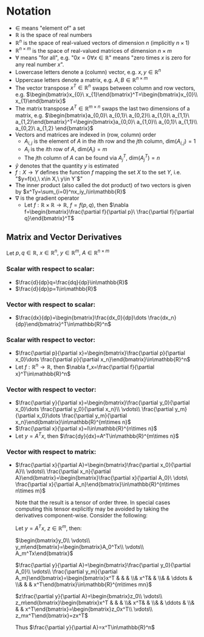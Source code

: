 # Notation
- $`\in`$ means "element of" a set
- $`\mathbb{R}`$ is the space of real numbers
- $`\mathbb{R}^n`$ is the space of real-valued vectors of dimension $`n`$ (implicitly $`n\times 1`$)
- $`\mathbb{R}^{n\times m}`$ is the space of real-valued matrices of dimension $`n\times m`$
- $`\forall`$ means "for all", e.g. "$`0x=0\forall x\in\mathbb{R}`$" means "zero times $`x`$ is zero for any real number $`x`$".
- Lowercase letters denote a (column) vector, e.g. $`x,y\in\mathbb{R}^n`$
- Uppercase letters denote a matrix, e.g. $`A,B\in\mathbb{R}^{n\times m}`$
- The vector transpose $`x^T\in\mathbb{R}^n`$ swaps between column and row vectors, e.g. $`\begin{bmatrix}x_{0}\ x_{1}\end{bmatrix}^T=\begin{bmatrix}x_{0}\\ x_{1}\end{bmatrix}`$
- The matrix transpose $`A^T\in\mathbb{R}^{m\times n}`$ swaps the last two dimensions of a matrix, e.g. $`\begin{bmatrix}a_{0,0}\ a_{0,1}\ a_{0,2}\\ a_{1,0}\ a_{1,1}\ a_{1,2}\end{bmatrix}^T=\begin{bmatrix}a_{0,0}\ a_{1,0}\\ a_{0,1}\ a_{1,1}\\ a_{0,2}\ a_{1,2} \end{bmatrix}`$
- Vectors and matrices are indexed in (row, column) order
    * $`A_{i,j}`$ is the element of $`A`$ in the $`i`$th row and the $`j`$th column, $`\text{dim}(A_{i,j})=1`$
    * $`A_i`$ is the $`i`$th row of $`A`$, $`\text{dim}(A_i)=m`$
    * The $`j`$th column of $`A`$ can be found via $`A_j^T`$, $`\text{dim}(A_j^T)=n`$
- $`\hat y`$ denotes that the quantity $`y`$ is estimated
- $`f:X\rightarrow Y`$ defines the function $`f`$ mapping the set $`X`$ to the set $`Y`$, i.e. "$y=f(x),\ x\in X,\ y\in Y`$"
- The inner product (also called the dot product) of two vectors is given by $`x^Ty=\sum_{i=0}^nx_iy_i\in\mathbb{R}`$
- $`\nabla`$ is the gradient operator
    * Let $`f: \mathbb{R}\times \mathbb{R}\rightarrow \mathbb{R},\ f=f(p,q)`$, then $`\nabla f=\begin{bmatrix}\frac{\partial f}{\partial p}\ \frac{\partial f}{\partial q}\end{bmatrix}^T`$

## Matrix and Vector Derivatives
Let $`p,q \in\mathbb{R},\ x\in\mathbb{R}^n,\ y\in\mathbb{R}^m,\ A\in\mathbb{R}^{n\times m}`$

### Scalar with respect to scalar:
- $`\frac{d}{dp}q=\frac{dq}{dp}\in\mathbb{R}`$
- $`\frac{d}{dp}p=1\in\mathbb{R}`$

### Vector with respect to scalar:
- $`\frac{dx}{dp}=\begin{bmatrix}\frac{dx_0}{dp}\dots \frac{dx_n}{dp}\end{bmatrix}^T\in\mathbb{R}^n`$

### Scalar with respect to vector:
- $`\frac{\partial p}{\partial x}=\begin{bmatrix}\frac{\partial p}{\partial x_0}\dots \frac{\partial p}{\partial x_n}\end{bmatrix}\in\mathbb{R}^n`$
- Let $`f:\mathbb{R}^n\rightarrow\mathbb{R}`$, then $`\nabla f_x=\frac{\partial f}{\partial x}^T\in\mathbb{R}^n`$

### Vector with respect to vector:
- $`\frac{\partial y}{\partial x}=\begin{bmatrix}\frac{\partial y_0}{\partial x_0}\dots \frac{\partial y_0}{\partial x_n}\\ \vdots\\ \frac{\partial y_m}{\partial x_0}\dots \frac{\partial y_m}{\partial x_n}\end{bmatrix}\in\mathbb{R}^{m\times n}`$
- $`\frac{\partial x}{\partial x}=I\in\mathbb{R}^{n\times n}`$
- Let $`y=A^Tx`$, then $`\frac{dy}{dx}=A^T\in\mathbb{R}^{m\times n}`$

### Vector with respect to matrix:
- $`\frac{\partial x}{\partial A}=\begin{bmatrix}\frac{\partial x_0}{\partial A}\\ \vdots\\ \frac{\partial x_n}{\partial A}\end{bmatrix}=\begin{bmatrix}\frac{\partial x}{\partial A_0}\ \dots\ \frac{\partial x}{\partial A_n}\end{bmatrix}\in\mathbb{R}^{n\times n\times m}`$

    Note that the result is a tensor of order three. In special cases computing this tensor explicitly may be avoided by taking the derivatives component-wise. Consider the following:

    Let $`y=A^Tx,\ z\in\mathbb{R}^m`$, then:
        
    $`\begin{bmatrix}y_0\\ \vdots\\ y_m\end{bmatrix}=\begin{bmatrix}A_0^Tx\\ \vdots\\ A_m^Tx\end{bmatrix}`$

    $`\frac{\partial y}{\partial A}=\begin{bmatrix}\frac{\partial y_0}{\partial A_0}\\ \vdots\\ \frac{\partial y_m}{\partial A_m}\end{bmatrix}=\begin{bmatrix}x^T &  &  &   \\&  x^T&  &  \\&  & \ddots  &  \\&  &  & x^T\end{bmatrix}\in\mathbb{R}^{m\times mn}`$

    $`z\frac{\partial y}{\partial A}=\begin{bmatrix}z_0\\ \vdots\\ z_m\end{bmatrix}\begin{bmatrix}x^T &  &  &   \\&  x^T&  &  \\&  & \ddots  &  \\&  &  & x^T\end{bmatrix}=\begin{bmatrix}z_0x^T\\ \vdots\\ z_mx^T\end{bmatrix}=zx^T`$

    Thus $`\frac{\partial y}{\partial A}=x^T\in\mathbb{R}^n`$
